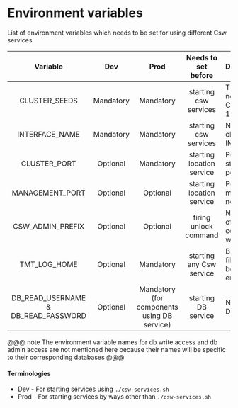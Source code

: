 # Environment variables 

List of environment variables which needs to be set for using different Csw services.

| Variable       | Dev       | Prod      | Needs to set before   | Description               |
| :------------: |:--------: | :-------: | :------------------:  | :------------------------ |
| CLUSTER_SEEDS   | Mandatory | Mandatory | starting csw services | The Host and port of the seed nodes of cluster, Ex. CLUSTER_SEEDS=“127.0.0.1:3552, 127.0.0.2:3552”. |
| INTERFACE_NAME  | Mandatory | Mandatory | starting csw services | Network interface in which AKKA cluster is formed, Ex. INTERFACE_NAME=en0. |
| CLUSTER_PORT    | Optional  | Mandatory | starting location service | Port on which location service will start. For dev default is random portPort. |
| MANAGEMENT_PORT | Optional  | Optional  | starting location service |  Port on which Akka provided cluster management service will start (if not provided service won’t start) |
| CSW_ADMIN_PREFIX | Optional  | Optional  | firing unlock command | Needed to give admin the capability of unlocking the locked components. (If not set, command will result in no-op) |
| TMT_LOG_HOME   | Optional  | Mandatory | starting any Csw service | Base path of directory to hold log files from TMT apps. (Log files will be generated only if file appender is enabled) |
| DB_READ_USERNAME & DB_READ_PASSWORD | Optional | Mandatory (for components using DB service) | starting DB service | Needed to create connection with Database service with read access. |

@@@ note
The environment variable names for db write access and db admin access are not mentioned here because their names will be
specific to their corresponding databases
@@@

#### Terminologies
 
* Dev - For starting services using `./csw-services.sh`
* Prod - For starting services by ways other than `./csw-services.sh`